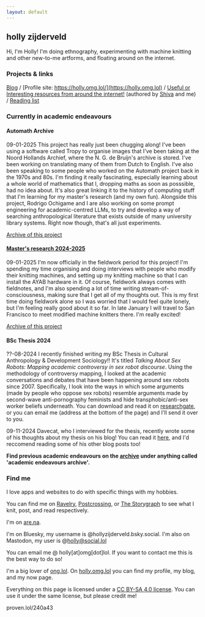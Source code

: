 ```yaml
---
layout: default
---
```


## holly zijderveld

Hi, I'm Holly! I'm doing ethnography, experimenting with machine knitting and other new-to-me artforms, and floating around on the internet.

### Projects & links
[Blog](https://holly.weblog.lol/) / [Profile site: https://holly.omg.lol/](https://holly.omg.lol) / [Useful or Interesting resources from around the internet!](https://gl0bsec.github.io/fun_websites.html) (authored by [Shiva](https://gl0bsec.github.io/) and me) / [Reading list](https://hollyz1jderveld.github.io/reading-list/) 

### Currently in academic endeavours

#### Automath Archive
09-01-2025 This project has really just been chugging along! I've been using a software called Tropy to organise images that I've been taking at the Noord Hollands Archief, where the N. G. de Bruijn's archive is stored. I've been working on translating many of them from Dutch to English. I've also been speaking to some people who worked on the Automath project back in the 1970s and 80s. I'm finding it really fascinating, especially learning about a whole world of mathematics that I, dropping maths as soon as posssible, had no idea about. It's also great linking it to the history of computing stuff that I'm learning for my master's research (and my own fun). Alongside this project, Rodrigo Ochigame and I are also working on some prompt engineering for academic-centred LLMs, to try and develop a way of searching anthropological literature that exists outside of many university library systems. Right now though, that's all just experiments.

[Archive of this project](https://hollyz1jderveld.github.io/blog/pages/before_automath)

#### [Master's research 2024-2025](https://hollyz1jderveld.github.io/knitting-research)
09-01-2025 I'm now officially in the fieldwork period for this project! I'm spending my time organising and doing interviews with people who modify their knitting machines, and setting up my knitting machine so that I can install the AYAB hardware in it. Of course, fieldwork always comes with fieldnotes, and I'm also spending a lot of time writing stream-of-consciousness, making sure that I get all of my thoughts out. This is my first time doing fieldwork alone so I was worried that I would feel quite lonely, but I'm feeling really good about it so far. In late January I will travel to San Francisco to meet modified machine knitters there. I'm really excited! 

[Archive of this project](https://hollyz1jderveld.github.io/blog/pages/before_masters)

#### BSc Thesis 2024
??-08-2024 I recently finished writing my BSc Thesis in Cultural Anthropology & Development Sociology!! It's titled *Talking About Sex Robots: Mapping academic controversy in sex robot discourse*. Using the methodology of controversy mapping, I looked at the academic conversations and debates that have been happening around sex robots since 2007. Specifically, I look into the ways in which some arguments (made by people who oppose sex robots) resemble arguments made by second-wave anti-pornography feminists and hide transphobic/anti-sex worker beliefs underneath. You can download and read it on [researchgate](https://www.researchgate.net/publication/382625206_Talking_About_Sex_Robots_Mapping_academic_controversy_in_sex_robot_discourse), or you can email me (address at the bottom of the page) and I'll send it over to you.

09-11-2024 Davecat, who I interviewed for the thesis, recently wrote some of his thoughts about my thesis on his blog! You can read it [here](http://www.kuroneko-chan.com/echoes/?p=6748), and I'd reccomend reading some of his other blog posts too!

**Find previous academic endeavours on the [archive](https://hollyz1jderveld.github.io/blog/contents) under anything called 'academic endeavours archive'.**

### Find me
I love apps and websites to do with specific things with my hobbies. 

You can find me on [Ravelry](https://www.ravelry.com/people/Midnight4225), [Postcrossing](https://www.postcrossing.com/user/Midnight4225), or [The Storygraph](https://app.thestorygraph.com/profile/hollyzijderveld) to see what I knit, post, and read respectively. 

I'm on [are.na](https://www.are.na/holly-zijderveld/channels).

I'm on Bluesky, my username is @hollyzijderveld.bsky.social. I'm also on Mastodon, my user is @holly@social.lol

You can email me @ holly[at]omg[dot]lol. If you want to contact me this is the best way to do so!

I'm a big lover of [ong.lol](https://omg.lol/). On [holly.omg.lol](https://holly.omg.lol/) you can find my profile, my blog, and my now page.

Everything on this page is licensed under a [CC BY-SA 4.0 license](https://creativecommons.org/licenses/by-sa/4.0/). You can use it under the same license, but please credit me!

proven.lol/240a43
